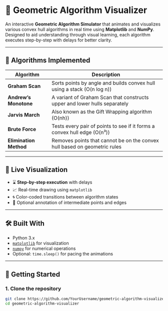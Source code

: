 # 📐 Geometric Algorithm Visualizer

An interactive **Geometric Algorithm Simulator** that animates and visualizes various convex hull algorithms in real time using **Matplotlib** and **NumPy**. Designed to aid understanding through visual learning, each algorithm executes step-by-step with delays for better clarity.

---

## 🧠 Algorithms Implemented

| Algorithm              | Description                                                                 |
|------------------------|-----------------------------------------------------------------------------|
| **Graham Scan**        | Sorts points by angle and builds convex hull using a stack (O(n log n))     |
| **Andrew’s Monotone**  | A variant of Graham Scan that constructs upper and lower hulls separately   |
| **Jarvis March**       | Also known as the Gift Wrapping algorithm (O(nh))                           |
| **Brute Force**        | Tests every pair of points to see if it forms a convex hull edge (O(n³))    |
| **Elimination Method** | Removes points that cannot be on the convex hull based on geometric rules   |

---

## 🎥 Live Visualization

- ⌛ **Step-by-step execution** with delays
- 📈 Real-time drawing using `matplotlib`
- 🌀 Color-coded transitions between algorithm states
- 🎯 Optional annotation of intermediate points and edges

---

## 🛠️ Built With

- Python 3.x
- [`matplotlib`](https://matplotlib.org/) for visualization
- [`numpy`](https://numpy.org/) for numerical operations
- Optional: `time.sleep()` for pacing the animations

---

## 🚀 Getting Started

### 1. Clone the repository
```bash
git clone https://github.com/YourUsername/geometric-algorithm-visualizer.git
cd geometric-algorithm-visualizer
